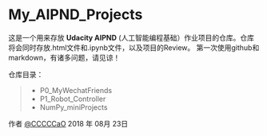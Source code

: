 # My_AIPND_Projects


这是一个用来存放 **Udacity AIPND**  (人工智能编程基础）作业项目的仓库。仓库将会同时存放.html文件和.ipynb文件，以及项目的Review。
第一次使用github和markdown，有诸多问题，请见谅！

仓库目录：

> * P0_MyWechatFriends
> * P1_Robot_Controller
> * NumPy_miniProjects

作者 [@CCCCCaO][1]
2018 年 08月 23日

[1]:https://github.com/CCCCCaO
